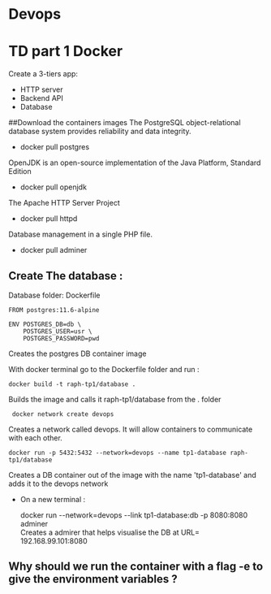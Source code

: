 # Devops

# TD part 1 Docker
Create a 3-tiers app:
- HTTP server
- Backend API
- Database

##Download the containers images
The PostgreSQL object-relational database system provides reliability and data integrity.
- docker pull postgres

OpenJDK is an open-source implementation of the Java Platform, Standard Edition
- docker pull openjdk

The Apache HTTP Server Project
- docker pull httpd

Database management in a single PHP file.
- docker pull adminer

## Create The database :

Database folder:
    Dockerfile
    
    FROM postgres:11.6-alpine
    
    ENV POSTGRES_DB=db \
        POSTGRES_USER=usr \
        POSTGRES_PASSWORD=pwd
Creates the postgres DB container image

With docker terminal go to the Dockerfile folder and run :
 
    docker build -t raph-tp1/database .
   
  Builds the image and calls it raph-tp1/database from the . folder
  
     docker network create devops
     
  Creates a network called devops. It will allow containers to communicate with each other.
  
    docker run -p 5432:5432 --network=devops --name tp1-database raph-tp1/database 
    
  Creates a DB container out of the image with the name 'tp1-database' and adds it to the devops network
  
 - On a new terminal :
 
 
     docker run --network=devops --link tp1-database:db -p 8080:8080 adminer  
 Creates a admirer that helps visualise the DB at URL= 192.168.99.101:8080
    
## Why should we run the container with a flag -e to give the environment variables ?
